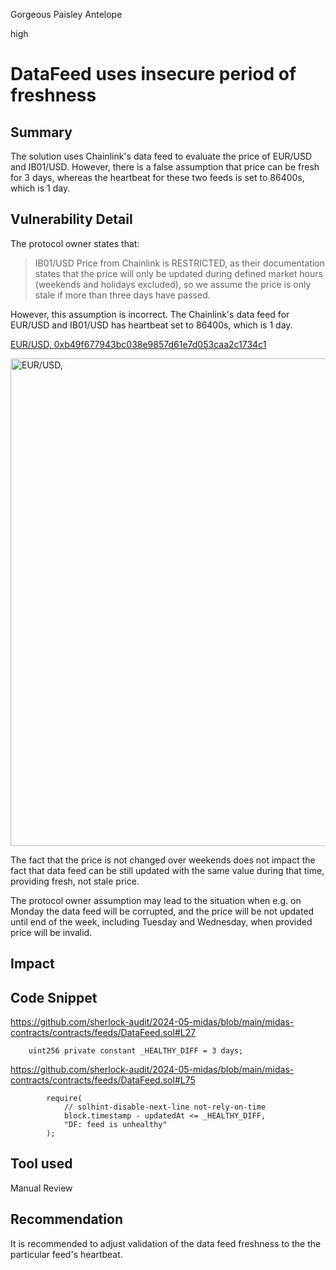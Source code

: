 Gorgeous Paisley Antelope

high

# DataFeed uses insecure period of freshness

## Summary

The solution uses Chainlink's data feed to evaluate the price of EUR/USD and IB01/USD. However, there is a false assumption that price can be fresh for 3 days, whereas the heartbeat for these two feeds is set to 86400s, which is 1 day.

## Vulnerability Detail

The protocol owner states that:

> IB01/USD Price from Chainlink is RESTRICTED, as their documentation states that the price will only be updated during defined market hours (weekends and holidays excluded), so we assume the price is only stale if more than three days have passed.

However, this assumption is incorrect. The Chainlink's data feed for EUR/USD and IB01/USD has heartbeat set to 86400s, which is 1 day. 

[EUR/USD, 0xb49f677943bc038e9857d61e7d053caa2c1734c1](https://docs.chain.link/data-feeds/price-feeds/addresses?network=ethereum&page=1&search=0xb49f677943bc038e9857d61e7d053caa2c1734c1)

<img width="780" alt="EUR/USD," src="https://github.com/sherlock-audit/2024-05-midas-ggggtttt/assets/20614295/17ba675d-b316-4646-b24d-57a5e1088937">

The fact that the price is not changed over weekends does not impact the fact that data feed can be still updated with the same value during that time, providing fresh, not stale price.

The protocol owner assumption may lead to the situation when e.g. on Monday the data feed will be corrupted, and the price will be not updated until end of the week, including Tuesday and Wednesday, when provided price will be invalid.

## Impact

## Code Snippet

https://github.com/sherlock-audit/2024-05-midas/blob/main/midas-contracts/contracts/feeds/DataFeed.sol#L27

```solidity
    uint256 private constant _HEALTHY_DIFF = 3 days;
```

https://github.com/sherlock-audit/2024-05-midas/blob/main/midas-contracts/contracts/feeds/DataFeed.sol#L75

```solidity
        require(
            // solhint-disable-next-line not-rely-on-time
            block.timestamp - updatedAt <= _HEALTHY_DIFF,
            "DF: feed is unhealthy"
        );
```

## Tool used

Manual Review

## Recommendation

It is recommended to adjust validation of the data feed freshness to the the particular feed's heartbeat.

